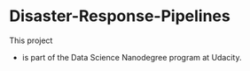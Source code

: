 # Disaster-Response-Pipelines

This project

- is part of the Data Science Nanodegree program at Udacity.
